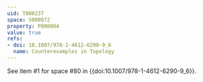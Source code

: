 ```yaml
---
uid: T000237
space: S000072
property: P000004
value: true
refs:
- doi: 10.1007/978-1-4612-6290-9_6
  name: Counterexamples in Topology
---
```


See item #1 for space #80 in {{doi:10.1007/978-1-4612-6290-9_6}}.
